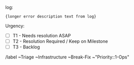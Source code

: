 <!-- Subject format should be: YYYY-MM-DD | task name | Error line from log-->
<!-- example: 2020-05-15 | dbt-non-product-models-run | Database Error in model sheetload_manual_downgrade_dotcom_tracking -->

log: <!-- link to airflow log with error -->

```
{longer error description text from log}
```

Urgency:
- [ ] T1 - Needs resolution ASAP
- [ ] T2 - Resolution Required / Keep on Milestone
- [ ] T3 - Backlog
 
/label ~Triage ~Infrastructure ~Break-Fix ~"Priority::1-Ops" 
